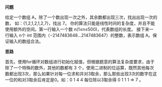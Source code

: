 **问题**

给定一个数组 A，除了一个数出现一次之外，其余数都出现三次，找出出现一次的数，
如：{1,2,1,2,1,2,7}，找出 7。
你的算法只能是线性时间的复杂度，并且不能使用额外的空间。第一行输入一个数 n(1≤n≤500)，代表数组的长度。
接下来一行输入 n个 int 范围内（−2147483648…2147483647）的整数，表示数组 A。保证输入的数组合法。

**思路**

首先，使用for循环对数组进行初始化赋值，但根据题意的算法复杂度要求，由于除了一个特殊的数外，其他的数都有 3 个，使用二进制的位运算，既然其他每次数都出现3次，那么如果针对每一位求和并对3取余，那么那些出现3次的数字在这一位的和对3取余后肯定是0。如：0 1 4 4 每位除以3取余得 0 1 1 1 => 7
。


